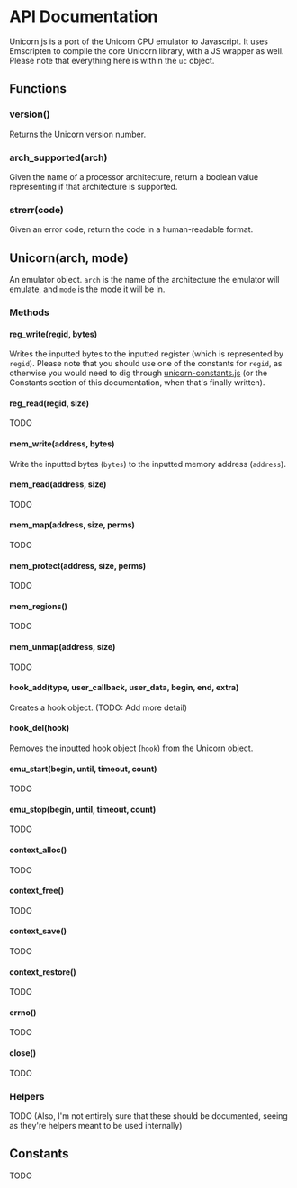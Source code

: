 # API Documentation
Unicorn.js is a port of the Unicorn CPU emulator to Javascript. It uses Emscripten to compile the core Unicorn library, with a JS wrapper as well. Please note that everything here is within the `uc` object.

## Functions
### version()
Returns the Unicorn version number.
### arch_supported(arch)
Given the name of a processor architecture, return a boolean value representing if that architecture is supported.
### strerr(code)
Given an error code, return the code in a human-readable format.
## Unicorn(arch, mode)
An emulator object. `arch` is the name of the architecture the emulator will emulate, and `mode` is the mode it will be in.
### Methods
#### reg_write(regid, bytes)
Writes the inputted bytes to the inputted register (which is represented by `regid`). Please note that you should use one of the constants for `regid`, as otherwise you would need to dig through [unicorn-constants.js](https://github.com/AlexAltea/unicorn.js/blob/master/src/unicorn-constants.js) (or the Constants section of this documentation, when that's finally written).
#### reg_read(regid, size)
TODO
#### mem_write(address, bytes)
Write the inputted bytes (`bytes`) to the inputted memory address (`address`).
#### mem_read(address, size)
TODO
#### mem_map(address, size, perms)
TODO
#### mem_protect(address, size, perms)
TODO
#### mem_regions()
TODO
#### mem_unmap(address, size)
TODO
#### hook_add(type, user_callback, user_data, begin, end, extra)
Creates a hook object. (TODO: Add more detail)
#### hook_del(hook)
Removes the inputted hook object (`hook`) from the Unicorn object.
#### emu_start(begin, until, timeout, count)
TODO
#### emu_stop(begin, until, timeout, count)
TODO
#### context_alloc()
TODO
#### context_free()
TODO
#### context_save()
TODO
#### context_restore()
TODO
#### errno()
TODO
#### close()
TODO
### Helpers
TODO (Also, I'm not entirely sure that these should be documented, seeing as they're helpers meant to be used internally)
## Constants
TODO
